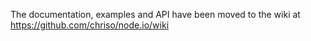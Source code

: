 The documentation, examples and API have been moved to the wiki at https://github.com/chriso/node.io/wiki
